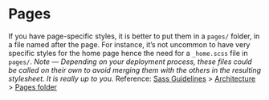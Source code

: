 # Pages
If you have page-specific styles, it is better to put them in a `pages/` folder, in a file named after the page. For instance, it’s not uncommon to have very specific styles for the home page hence the need for a `_home.scss` file in `pages/`.
*Note — Depending on your deployment process, these files could be called on their own to avoid merging them with the others in the resulting stylesheet. It is really up to you.*
Reference: [Sass Guidelines](https://sass-guidelin.es/) > [Architecture](https://sass-guidelin.es/#architecture) > [Pages folder](https://sass-guidelin.es/#pages-folder)
